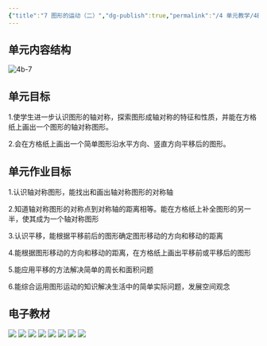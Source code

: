 ```yaml
---
{"title":"7 图形的运动（二）","dg-publish":true,"permalink":"/4 单元教学/4B 四下/7 图形的运动（二）/","dgPassFrontmatter":true,"noteIcon":""}
---
```



## 单元内容结构

![4b-7](https://r2.edui123.com/2023/04/4b-7.png)

## 单元目标

1.使学生进一步认识图形的轴对称，探索图形成轴对称的特征和性质，并能在方格纸上画出一个图形的轴对称图形。

2.会在方格纸上画出一个简单图形沿水平方向、竖直方向平移后的图形。

## 单元作业目标

1.认识轴对称图形，能找出和画出轴对称图形的对称轴

2.知道轴对称图形的对称点到对称轴的距离相等。能在方格纸上补全图形的另一半，使其成为一个轴对称图形

3.认识平移，能根据平移前后的图形确定图形移动的方向和移动的距离

4.能根据图形移动的方向和移动的距离，在方格纸上画出平移前或平移后的图形

5.能应用平移的方法解决简单的周长和面积问题

6.能综合运用图形运动的知识解决生活中的简单实际问题，发展空间观念

## 电子教材


<p class="grid-4">
	<img loading="lazy" decoding="async" src="https://book.pep.com.cn/1221001402131/files/mobile/85.jpg">
	<img loading="lazy" decoding="async" src="https://book.pep.com.cn/1221001402131/files/mobile/86.jpg">
	<img loading="lazy" decoding="async" src="https://book.pep.com.cn/1221001402131/files/mobile/87.jpg">
	<img loading="lazy" decoding="async" src="https://book.pep.com.cn/1221001402131/files/mobile/88.jpg">
	<img loading="lazy" decoding="async" src="https://book.pep.com.cn/1221001402131/files/mobile/89.jpg">
	<img loading="lazy" decoding="async" src="https://book.pep.com.cn/1221001402131/files/mobile/90.jpg">
	<img loading="lazy" decoding="async" src="https://book.pep.com.cn/1221001402131/files/mobile/91.jpg">
	<img loading="lazy" decoding="async" src="https://book.pep.com.cn/1221001402131/files/mobile/92.jpg">
</p>
